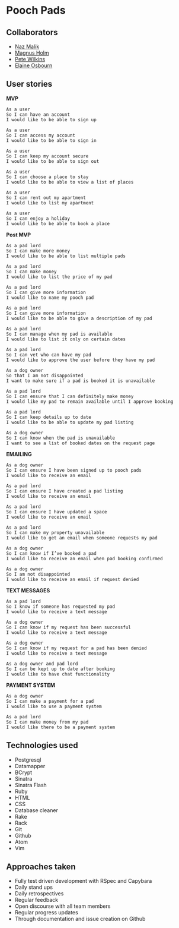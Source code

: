 # Pooch Pads

## Collaborators
* [Naz Malik](https://github.com/nazwhale)
* [Magnus Holm](https://github.com/mghlm)
* [Pete Wilkins](https://github.com/petewilkins)
* [Elaine Osbourn](https://github.com/kittysquee/)

## User stories


**MVP**

```
As a user
So I can have an account
I would like to be able to sign up

As a user
So I can access my account
I would like to be able to sign in

As a user
So I can keep my account secure
I would like to be able to sign out

As a user
So I can choose a place to stay
I would like to be able to view a list of places

As a user
So I can rent out my apartment
I would like to list my apartment

As a user
So I can enjoy a holiday
I would like to be able to book a place
```

**Post MVP**

```
As a pad lord
So I can make more money
I would like to be able to list multiple pads

As a pad lord
So I can make money
I would like to list the price of my pad

As a pad lord
So I can give more information
I would like to name my pooch pad

As a pad lord
So I can give more information
I would like to be able to give a description of my pad

As a pad lord
So I can manage when my pad is available
I would like to list it only on certain dates

As a pad lord
So I can vet who can have my pad
I would like to approve the user before they have my pad

As a dog owner
So that I am not disappointed
I want to make sure if a pad is booked it is unavailable

As a pad lord
So I can ensure that I can definitely make money
I would like my pad to remain available until I approve booking

As a pad lord
So I can keep details up to date
I would like to be able to update my pad listing

As a dog owner
So I can know when the pad is unavailable
I want to see a list of booked dates on the request page
```

**EMAILING**

```
As a dog owner
So I can ensure I have been signed up to pooch pads
I would like to receive an email

As a pad lord
So I can ensure I have created a pad listing
I would like to receive an email

As a pad lord
So I can ensure I have updated a space
I would like to receive an email

As a pad lord
So I can make my property unavailable
I would like to get an email when someone requests my pad

As a dog owner
So I can know if I’ve booked a pad
I would like to receive an email when pad booking confirmed

As a dog owner
So I am not disappointed
I would like to receive an email if request denied
```

**TEXT MESSAGES**

```
As a pad lord
So I know if someone has requested my pad
I would like to receive a text message

As a dog owner
So I can know if my request has been successful
I would like to receive a text message

As a dog owner
So I can know if my request for a pad has been denied
I would like to receive a text message

As a dog owner and pad lord
So I can be kept up to date after booking
I would like to have chat functionality
```

**PAYMENT SYSTEM**

```
As a dog owner
So I can make a payment for a pad
I would like to use a payment system

As a pad lord
So I can make money from my pad
I would like there to be a payment system
```

## Technologies used
* Postgresql
* Datamapper
* BCrypt
* Sinatra
* Sinatra Flash
* Ruby
* HTML
* CSS
* Database cleaner
* Rake
* Rack
* Git
* Github
* Atom
* Vim

## Approaches taken
* Fully test driven development with RSpec and Capybara
* Daily stand ups
* Daily retrospectives
* Regular feedback
* Open discourse with all team members
* Regular progress updates
* Through documentation and issue creation on Github
